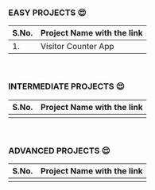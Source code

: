 ### EASY PROJECTS 😍

|S.No.|Project Name with the link|
|---|----|
|1.|Visitor Counter App|

<BR>
  
### INTERMEDIATE PROJECTS 😍

|S.No.|Project Name with the link|
|---|----|
|||
  
<BR>
  
### ADVANCED PROJECTS 😍

|S.No.|Project Name with the link|
|---|----|
|||
  
